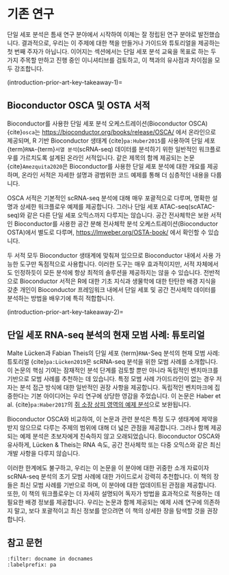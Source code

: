 # 기존 연구

단일 세포 분석은 틈새 연구 분야에서 시작하여 이제는 잘 정립된 연구 분야로 발전했습니다.
결과적으로, 우리는 이 주제에 대한 책을 만들거나 가이드와 튜토리얼을 제공하는 첫 번째 주자가 아닙니다.
이어지는 섹션에서는 단일 세포 분석 교육을 목표로 하는 두 가지 주목할 만하고 진행 중인 이니셔티브를 검토하고, 이 책과의 유사점과 차이점을 모두 강조합니다.

(introduction-prior-art-key-takeaway-1)=

## Bioconductor OSCA 및 OSTA 서적

Bioconductor를 사용한 단일 세포 분석 오케스트레이션(Bioconductor OSCA) {cite}`osca`는 https://bioconductor.org/books/release/OSCA/ 에서 온라인으로 제공되며, R 기반 Bioconductor 생태계 {cite}`pa:Huber2015`를 사용하여 단일 세포 {term}`RNA`-{term}`서열 분석`(scRNA-seq) 데이터를 분석하기 위한 일반적인 워크플로우를 가르치도록 설계된 온라인 서적입니다.
같은 제목의 함께 제공되는 논문 {cite}`Amezquita2020`은 Bioconductor를 사용한 단일 세포 분석에 대한 개요를 제공하며, 온라인 서적은 자세한 설명과 광범위한 코드 예제를 통해 더 심층적인 내용을 다룹니다.

OSCA 서적은 기본적인 scRNA-seq 분석에 대해 매우 포괄적으로 다루며, 명확한 설명과 상세한 워크플로우 예제를 제공합니다.
그러나 단일 세포 ATAC-seq(scATAC-seq)와 같은 다른 단일 세포 오믹스까지 다루지는 않습니다.
공간 전사체학은 보완 서적인 Bioconductor를 사용한 공간 분해 전사체학 분석 오케스트레이션(Bioconductor OSTA)에서 별도로 다루며, https://lmweber.org/OSTA-book/ 에서 확인할 수 있습니다.

두 서적 모두 Bioconductor 생태계에 맞춰져 있으므로 Bioconductor 내에서 사용 가능한 도구만 독점적으로 사용합니다.
이러한 도구는 매우 효과적이지만, 서적 자체에서도 인정하듯이 모든 분석에 항상 최적의 솔루션을 제공하지는 않을 수 있습니다.
전반적으로 Bioconductor 서적은 R에 대한 기초 지식과 생물학에 대한 탄탄한 배경 지식을 갖춘 개인이 Bioconductor 프레임워크 내에서 단일 세포 및 공간 전사체학 데이터를 분석하는 방법을 배우기에 특히 적합합니다.

(introduction-prior-art-key-takeaway-2)=

## 단일 세포 RNA-seq 분석의 현재 모범 사례: 튜토리얼

Malte Lücken과 Fabian Theis의 단일 세포 {term}`RNA`-Seq 분석의 현재 모범 사례: 튜토리얼 {cite}`pa:Lücken2019`은 scRNA-seq 분석을 위한 모범 사례를 소개합니다.
이 논문의 핵심 기여는 잠재적인 분석 단계를 검토할 뿐만 아니라 독립적인 벤치마크를 기반으로 모범 사례를 추천하는 데 있습니다.
특정 모범 사례 가이드라인이 없는 경우 저자는 분석 접근 방식에 대한 일반적인 권장 사항을 제공합니다.
독립적인 벤치마크에 집중한다는 기본 아이디어는 우리 연구에 상당한 영감을 주었습니다.
이 논문은 Haber et al. {cite}`pa:Haber2017`의 [쥐 소장 상피 영역의 예제 분석](https://github.com/theislab/single-cell-tutorial/)으로 보완됩니다.

Bioconductor OSCA와 비교하여, 이 논문과 관련 분석은 특정 도구 생태계에 제약을 받지 않으므로 다루는 주제의 범위에 대해 더 넓은 관점을 제공합니다.
그러나 함께 제공되는 예제 분석은 초보자에게 친숙하지 않고 오래되었습니다.
Bioconductor OSCA와 유사하게, Lücken & Theis는 RNA 속도, 공간 전사체학 또는 다중 오믹스와 같은 최신 개발 사항을 다루지 않습니다.

이러한 한계에도 불구하고, 우리는 이 논문을 이 분야에 대한 귀중한 소개 자료이자 scRNA-seq 분석의 초기 모범 사례에 대한 가이드로서 강력히 추천합니다.
이 책의 장들은 최신 모범 사례를 기반으로 하며, 이 분야에 대한 업데이트된 관점을 제공합니다. 또한, 이 책의 워크플로우는 더 자세히 설명되어 독자가 방법을 효과적으로 적용하는 데 필요한 배경 정보를 제공합니다.
우리는 논문과 함께 제공되는 예제 사례 연구에 의존하지 말고, 보다 포괄적이고 최신 정보를 얻으려면 이 책의 상세한 장을 탐색할 것을 권장합니다.

## 참고 문헌

```{bibliography}
:filter: docname in docnames
:labelprefix: pa
```